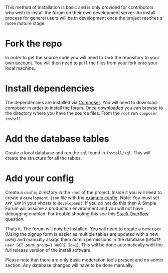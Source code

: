 This method of installation is basic and is only provided for contributors who wish to install the forum on their own development server. An install process for general users will be in development once the project reaches a more mature stage.

# Fork the repo
In order to get the source code you will need to `fork` the repository to your own account. You will then need to `pull` the files from your fork onto your local machine.

# Install dependencies
The dependencies are installed via [Composer](https://getcomposer.org/). You will need to download composer in order to install the forum.
Once downloaded you can browse to the directory where you have the source files. From the `root` run `composer install`.

# Add the database tables
Create a local database and run the `sql` found in `install/sql`. This will create the structure for all the tables.

# Add your config
Create a `config` directory in the `root` of the project. Inside it you will need to create a `development.json` file with the [example config](https://github.com/cjmarkham/asimpleforum/wiki/Config-Example). Note: You must set `APP_ENV` in your vhosts to `development`. If you do not do this then A Simple Forum will assume a production environment and you will not have debugging enabled. For trouble shooting this see this [Stack Overflow](http://stackoverflow.com/questions/2378871/set-application-env-via-virtual-host-config-and-read-this-in-php) question.

Thats it. The forum will now be installed. You will need to create a new user (Using the signup form is easier as multiple tables are updated with a new user) and manually assign them admin permissions in the database (`UPDATE user SET perm_group=1 WHERE id=1`). This will be done automatically with the full release version of the install software.

Please note that there are only basic moderation tools present and no admin section. Any database changes will have to be done manually.

